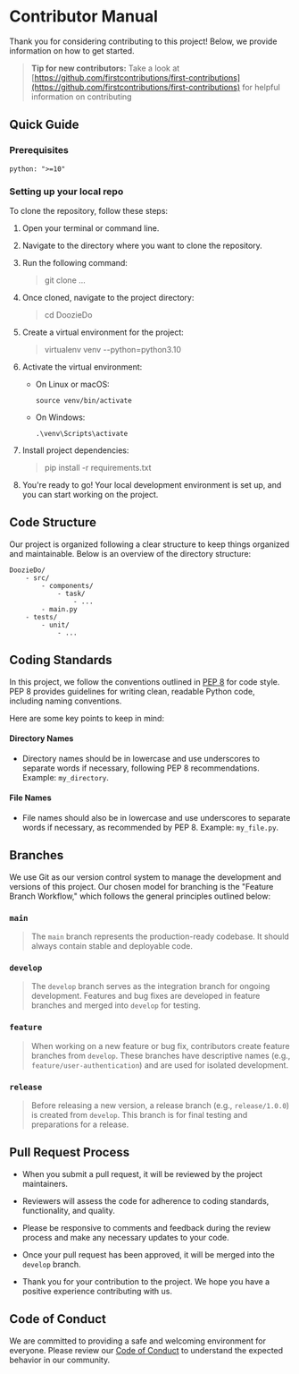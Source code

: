 # Contributor Manual

Thank you for considering contributing to this project! Below, we provide information on how to get started.

> **Tip for new contributors:**
> Take a look at [https://github.com/firstcontributions/first-contributions](https://github.com/firstcontributions/first-contributions) for helpful information on contributing

## Quick Guide

### Prerequisites

```shell
python: ">=10"
```

### Setting up your local repo

To clone the repository, follow these steps:

1. Open your terminal or command line.

2. Navigate to the directory where you want to clone the repository.

3. Run the following command:
    >git clone ...

4. Once cloned, navigate to the project directory:
    >cd DoozieDo

5. Create a virtual environment for the project:
    >virtualenv venv --python=python3.10

6. Activate the virtual environment:

   - On Linux or macOS:

     ```
     source venv/bin/activate
     ```

   - On Windows:

     ```
     .\venv\Scripts\activate
     ```

7. Install project dependencies:
    >pip install -r requirements.txt

8. You're ready to go! Your local development environment is set up, and you can start working on the project.

## Code Structure

Our project is organized following a clear structure to keep things organized and maintainable. Below is an overview of the directory structure:

```plaintext
DoozieDo/
    - src/
        - components/
            - task/
                - ...
        - main.py
    - tests/
        - unit/
            - ...
```

## Coding Standards

In this project, we follow the conventions outlined in [PEP 8](https://www.python.org/dev/peps/pep-0008/) for code style. PEP 8 provides guidelines for writing clean, readable Python code, including naming conventions.

Here are some key points to keep in mind:

#### Directory Names 
- Directory names should be in lowercase and use underscores to separate words if necessary, following PEP 8 recommendations. Example: `my_directory`.

#### File Names
- File names should also be in lowercase and use underscores to separate words if necessary, as recommended by PEP 8. Example: `my_file.py`.

## Branches

We use Git as our version control system to manage the development and versions of this project. Our chosen model for branching is the "Feature Branch Workflow," which follows the general principles outlined below:

### `main`
>The `main` branch represents the production-ready codebase. It should always contain stable and deployable code.

### `develop`
>The `develop` branch serves as the integration branch for ongoing development. Features and bug fixes are developed in feature branches and merged into `develop` for testing.

### `feature`
>When working on a new feature or bug fix, contributors create feature branches from `develop`. These branches have descriptive names (e.g., `feature/user-authentication`) and are used for isolated development.

### `release`
>Before releasing a new version, a release branch (e.g., `release/1.0.0`) is created from `develop`. This branch is for final testing and preparations for a release.

## Pull Request Process

- When you submit a pull request, it will be reviewed by the project maintainers.

- Reviewers will assess the code for adherence to coding standards, functionality, and quality.

- Please be responsive to comments and feedback during the review process and make any necessary updates to your code.

- Once your pull request has been approved, it will be merged into the `develop` branch.

- Thank you for your contribution to the project. We hope you have a positive experience contributing with us.

## Code of Conduct

We are committed to providing a safe and welcoming environment for everyone. Please review our [Code of Conduct](CODE_OF_CONDUCT.md) to understand the expected behavior in our community.
